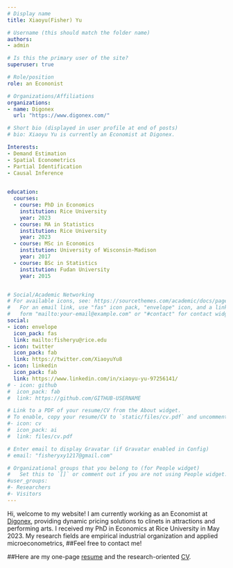 ```yaml
---
# Display name
title: Xiaoyu(Fisher) Yu

# Username (this should match the folder name)
authors:
- admin

# Is this the primary user of the site?
superuser: true

# Role/position
role: an Econonist

# Organizations/Affiliations
organizations:
- name: Digonex
  url: "https://www.digonex.com/"

# Short bio (displayed in user profile at end of posts)
# bio: Xiaoyu Yu is currently an Economist at Digonex. 

Interests:
- Demand Estimation
- Spatial Econometrics
- Partial Identification
- Causal Inference
 

education:
  courses:
  - course: PhD in Economics
    institution: Rice University
    year: 2023 
  - course: MA in Statistics
    institution: Rice University
    year: 2023 
  - course: MSc in Economics
    institution: University of Wisconsin-Madison
    year: 2017  
  - course: BSc in Statistics
    institution: Fudan University
    year: 2015


# Social/Academic Networking
# For available icons, see: https://sourcethemes.com/academic/docs/page-builder/#icons
#   For an email link, use "fas" icon pack, "envelope" icon, and a link in the
#   form "mailto:your-email@example.com" or "#contact" for contact widget.
social:
- icon: envelope
  icon_pack: fas
  link: mailto:fisheryu@rice.edu
- icon: twitter
  icon_pack: fab
  link: https://twitter.com/XiaoyuYu8
- icon: linkedin
  icon_pack: fab 
  link: https://www.linkedin.com/in/xiaoyu-yu-97256141/
# - icon: github
#  icon_pack: fab
#  link: https://github.com/GITHUB-USERNAME

# Link to a PDF of your resume/CV from the About widget.
# To enable, copy your resume/CV to `static/files/cv.pdf` and uncomment the lines below.
#- icon: cv
#  icon_pack: ai
#  link: files/cv.pdf

# Enter email to display Gravatar (if Gravatar enabled in Config)
# email: "fisheryxy1217@gmail.com"

# Organizational groups that you belong to (for People widget)
#   Set this to `[]` or comment out if you are not using People widget.
#user_groups:
#- Researchers
#- Visitors
---
```


Hi, welcome to my website! I am currently working as an Economist at [Digonex](https://www.digonex.com), providing dynamic pricing solutions to clinets in attractions and performing arts. I received my PhD in Economics at Rice University in May 2023. My research fields are empirical industrial organization and applied microeconometrics, 
##Feel free to contact me!

##Here are my one-page [resume](files/Yu_Xiaoyu_Resume.pdf) and the research-oriented [CV](files/Fisher_CV.pdf).
